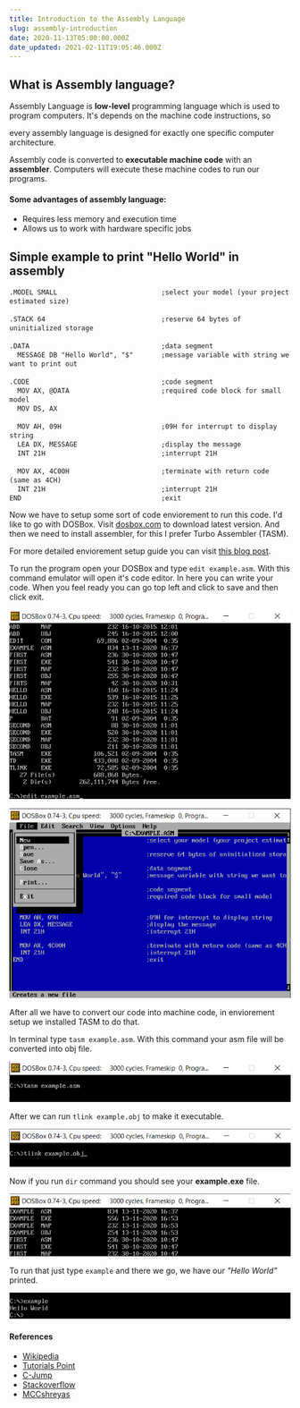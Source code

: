 ```yaml
---
title: Introduction to the Assembly Language
slug: assembly-introduction
date: 2020-11-13T05:00:00.000Z
date_updated: 2021-02-11T19:05:46.000Z
---
```


## What is Assembly language?

Assembly Language is **low-level** programming language which is used to program computers. It's depends on the machine code instructions, so

every assembly language is designed for exactly one specific computer architecture.

Assembly code is converted to **executable machine code** with an **assembler**. Computers will execute these machine codes to run our programs.

#### Some advantages of assembly language:

- Requires less memory and execution time
- Allows us to work with hardware specific jobs

## Simple example to print "Hello World" in assembly

    .MODEL SMALL                          ;select your model (your project estimated size)
    
    .STACK 64                             ;reserve 64 bytes of uninitialized storage
    
    .DATA                                 ;data segment
      MESSAGE DB "Hello World", "$"       ;message variable with string we want to print out
    
    .CODE                                 ;code segment
      MOV AX, @DATA                       ;required code block for small model
      MOV DS, AX
    
      MOV AH, 09H                         ;09H for interrupt to display string
      LEA DX, MESSAGE                     ;display the message
      INT 21H                             ;interrupt 21H
    
      MOV AX, 4C00H                       ;terminate with return code (same as 4CH)
      INT 21H                             ;interrupt 21H
    END                                   ;exit
    

Now we have to setup some sort of code enviorement to run this code. I'd like to go with DOSBox. Visit [dosbox.com](https://www.dosbox.com/download.php?main=1) to download latest version. And then we need to install assembler, for this I prefer Turbo Assembler (TASM).

For more detailed enviorement setup guide you can visit [this blog post](https://mccshreyas.wordpress.com/2017/03/27/how-to-install-and-configure-tasm-on-windows-7810/).

To run the program open your DOSBox and type `edit example.asm`. With this command emulator will open it's code editor. In here you can write your code. When you feel ready you can go top left and click to save and then click exit.

![dosbox-screenshot-1](dosbox-screenshot-1.png)

![dosbox-screenshot-2](dosbox-screenshot-2.png)

After all we have to convert our code into machine code, in enviorement setup we installed TASM to do that.

In terminal type `tasm example.asm`. With this command your asm file will be converted into obj file.

![dosbox-screenshot-3](dosbox-screenshot-3.png)

After we can run `tlink example.obj` to make it executable.

![dosbox-screenshot-4](dosbox-screenshot-4.png)

Now if you run `dir` command you should see your **example.exe** file.

![dosbox-screenshot-5](dosbox-screenshot-5.png)

To run that just type `example` and there we go, we have our *"Hello World"* printed.

![dosbox-screenshot-6](dosbox-screenshot-6.png)

#### References

- [Wikipedia](https://en.wikipedia.org/wiki/Assembly_language)
- [Tutorials Point](https://www.tutorialspoint.com/assembly_programming/assembly_introduction.htm)
- [C-Jump](http://www.c-jump.com/CIS77/ASM/Stack/lecture.html)
- [Stackoverflow](https://stackoverflow.com/questions/5364270/concept-of-mov-ax-cs-and-mov-ds-ax)
- [MCCshreyas](https://mccshreyas.wordpress.com/2017/03/27/how-to-install-and-configure-tasm-on-windows-7810/)
